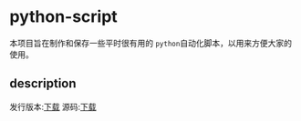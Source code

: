 # python-script

本项目旨在制作和保存一些平时很有用的 `python`自动化脚本，以用来方便大家的使用。

## description

发行版本:[下载]()
源码:[下载](https://github.com/ptsfdtz/python-script/archive/refs/tags/0.0.1.zip)
